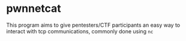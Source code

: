 # pwnnetcat
This program aims to give pentesters/CTF participants an easy way to interact with tcp communications, commonly done using ```nc```
